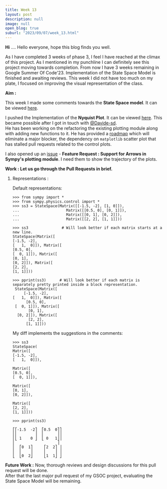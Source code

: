 ```yaml
---
title: Week 13
layout: post
description: null
image: null
open_blog: true
suburl: "2023/09/07/week_13.html"
---
```

**Hi**
.... Hello everyone, hope this blog finds you well.

As I have completed 3 weeks of phase 3, I feel I have reached at the climax of this project. As I mentioned in my punchline I can definitely see this project moving towards completion. From now I have 3 weeks remaining in Google Summer Of Code'23. Implementation of the State Space Model is finished and awaiting reviews. This week I did not have too much on my plate, I focused on improving the visual representation of the class.

**Aim :**

This week I made some comments towards the **State Space model**. It can be viewed [here](https://github.com/sympy/sympy/pull/25473). 

I pushed the Implementation of the **Nyquist Plot**. It can be viewed [here](https://github.com/sympy/sympy/pull/25575). This became possible after I got in touch with [@Davide-sd](https://github.com/Davide-sd ). \
He has been working on the refactoring the existing plotting module along with adding new functions to it. He has provided a [roadmap](https://github.com/sympy/sympy/pull/25575#issuecomment-1689890804) which will eliminate a major blocker, the dependency on `matplotlib` scatter plot that has stalled pull requests related to the control plots. 

I also opened up an [issue](https://github.com/sympy/sympy/issues/25576) - **Feature Request : Support for Arrows in Sympy's plotting module**. I need them to show the trajectory of the plots.

**Work : Let us go through the Pull Requests in brief.**
1. Representations :
   
   Default representations:
    ```
    >>> from sympy import *
    >>> from sympy.physics.control import *
    >>> ss3 = StateSpace(Matrix([[-1.5, -2], [1, 0]]),
    ...                     Matrix([[0.5, 0], [0, 1]]),
    ...                     Matrix([[0, 1], [0, 2]]),
    ...                     Matrix([[2, 2], [1, 1]]))
    
    >>> ss3               # Will look better if each matrix starts at a new line.
    StateSpace(Matrix([
    [-1.5, -2],
    [   1,  0]]), Matrix([
    [0.5, 0],
    [  0, 1]]), Matrix([
    [0, 1],
    [0, 2]]), Matrix([
    [2, 2],
    [1, 1]]))
    
    >>> pprint(ss3)      # Will look better if each matrix is separately pretty printed inside a block representation. 
     StateSpace(Matrix([
         [-1.5, -2],
    [   1,  0]]), Matrix([
          [0.5, 0],
     [  0, 1]]), Matrix([
           [0, 1],
      [0, 2]]), Matrix([
           [2, 2],
          [1, 1]]))
    ```
    
    My diff implements the suggestions in the comments:
    ```
    >>> ss3
    StateSpace(
    Matrix([
    [-1.5, -2],
    [   1,  0]]),
    
    Matrix([
    [0.5, 0],
    [  0, 1]]),
    
    Matrix([
    [0, 1],
    [0, 2]]),
    
    Matrix([
    [2, 2],
    [1, 1]]))
    
    >>> pprint(ss3)
    
    ⎡⎡-1.5  -2⎤  ⎡0.5  0⎤⎤
    ⎢⎢        ⎥  ⎢      ⎥⎥
    ⎢⎣ 1    0 ⎦  ⎣ 0   1⎦⎥
    ⎢                   ⎥
    ⎢  ⎡0  1⎤     ⎡2  2⎤ ⎥
    ⎢  ⎢    ⎥     ⎢    ⎥ ⎥
    ⎣  ⎣0  2⎦     ⎣1  1⎦ ⎦
    ```
**Future Work :**
Now, thorough reviews and design discussions for this pull request will be done. \
After that the last major pull request of my GSOC project, evaluating the State Space Model will be remaining.
